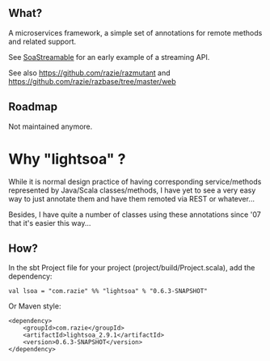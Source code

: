 
What?
-------

A microservices framework, a simple set of annotations for remote methods and related support.

See [SoaStreamable](https://github.com/razie/lightsoa/blob/master/core/src/main/scala/com/razie/pub/lightsoa/SoaStreamable.java) for an early example of a streaming API.

See also https://github.com/razie/razmutant and https://github.com/razie/razbase/tree/master/web

Roadmap
-------

Not maintained anymore.


Why "lightsoa" ?
===============

While it is normal design practice of having corresponding service/methods represented by Java/Scala classes/methods, I have yet to see a very easy way to just annotate them and have them remoted via REST or whatever...

Besides, I have quite a number of classes using these annotations since '07 that it's easier this way...

How?
----

In the sbt Project file for your project (project/build/Project.scala), add the dependency: 

    val lsoa = "com.razie" %% "lightsoa" % "0.6.3-SNAPSHOT"

Or Maven style:

    <dependency>
        <groupId>com.razie</groupId>
        <artifactId>lightsoa_2.9.1</artifactId>
        <version>0.6.3-SNAPSHOT</version>
    </dependency>




